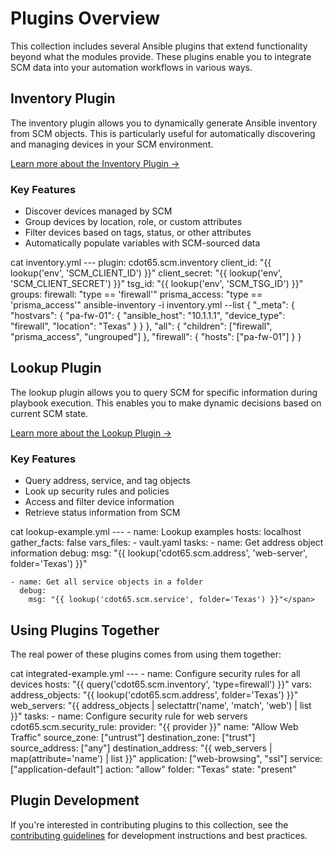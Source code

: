 # Plugins Overview

This collection includes several Ansible plugins that extend functionality beyond what the modules provide. These plugins enable you to integrate SCM data into your automation workflows in various ways.

## Inventory Plugin

The inventory plugin allows you to dynamically generate Ansible inventory from SCM objects. This is particularly useful for automatically discovering and managing devices in your SCM environment.

[Learn more about the Inventory Plugin →](inventory.md)

### Key Features

- Discover devices managed by SCM
- Group devices by location, role, or custom attributes
- Filter devices based on tags, status, or other attributes
- Automatically populate variables with SCM-sourced data

<div class="termynal" data-termynal data-ty-typeDelay="40" data-ty-lineDelay="700">
    <span data-ty="input">cat inventory.yml</span>
    <span data-ty>---
plugin: cdot65.scm.inventory
client_id: "{{ lookup('env', 'SCM_CLIENT_ID') }}"
client_secret: "{{ lookup('env', 'SCM_CLIENT_SECRET') }}"
tsg_id: "{{ lookup('env', 'SCM_TSG_ID') }}"
groups:
  firewall: "type == 'firewall'"
  prisma_access: "type == 'prisma_access'"</span>
    <span data-ty="input">ansible-inventory -i inventory.yml --list</span>
    <span data-ty="progress" data-ty-progressChar="·"></span>
    <span data-ty>{
  "_meta": {
    "hostvars": {
      "pa-fw-01": {
        "ansible_host": "10.1.1.1",
        "device_type": "firewall",
        "location": "Texas"
      }
    }
  },
  "all": {
    "children": ["firewall", "prisma_access", "ungrouped"]
  },
  "firewall": {
    "hosts": ["pa-fw-01"]
  }
}</span>
</div>

## Lookup Plugin

The lookup plugin allows you to query SCM for specific information during playbook execution. This enables you to make dynamic decisions based on current SCM state.

[Learn more about the Lookup Plugin →](lookup.md)

### Key Features

- Query address, service, and tag objects
- Look up security rules and policies
- Access and filter device information
- Retrieve status information from SCM

<div class="termynal" data-termynal data-ty-typeDelay="40" data-ty-lineDelay="700">
    <span data-ty="input">cat lookup-example.yml</span>
    <span data-ty>---
- name: Lookup examples
  hosts: localhost
  gather_facts: false
  vars_files:
    - vault.yaml
  tasks:
    - name: Get address object information
      debug:
        msg: "{{ lookup('cdot65.scm.address', 'web-server', folder='Texas') }}"

    - name: Get all service objects in a folder
      debug:
        msg: "{{ lookup('cdot65.scm.service', folder='Texas') }}"</span>
</div>

## Using Plugins Together

The real power of these plugins comes from using them together:

<div class="termynal" data-termynal data-ty-typeDelay="40" data-ty-lineDelay="700">
    <span data-ty="input">cat integrated-example.yml</span>
    <span data-ty>---
- name: Configure security rules for all devices
  hosts: "{{ query('cdot65.scm.inventory', 'type=firewall') }}"
  vars:
    address_objects: "{{ lookup('cdot65.scm.address', folder='Texas') }}"
    web_servers: "{{ address_objects | selectattr('name', 'match', 'web') | list }}"
  tasks:
    - name: Configure security rule for web servers
      cdot65.scm.security_rule:
        provider: "{{ provider }}"
        name: "Allow Web Traffic"
        source_zone: ["untrust"]
        destination_zone: ["trust"]
        source_address: ["any"]
        destination_address: "{{ web_servers | map(attribute='name') | list }}"
        application: ["web-browsing", "ssl"]
        service: ["application-default"]
        action: "allow"
        folder: "Texas"
        state: "present"</span>
</div>

## Plugin Development

If you're interested in contributing plugins to this collection, see the [contributing guidelines](../../development/contributing.md) for development instructions and best practices.